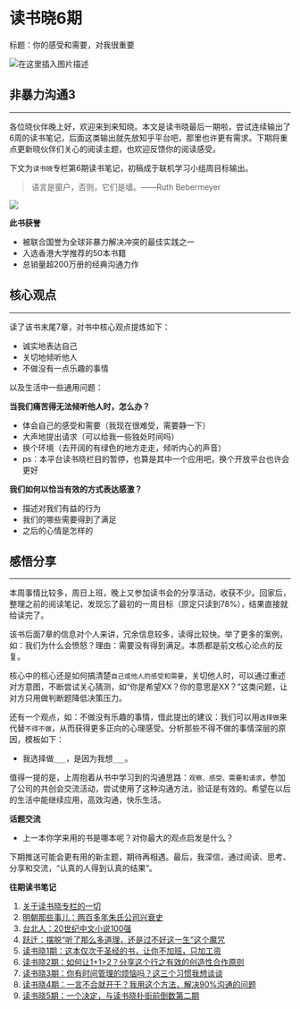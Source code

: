 #  读书晓6期



标题：你的感受和需要，对我很重要

![在这里插入图片描述](https://img-blog.csdnimg.cn/bfb123c558004c08865375377d1c2a5c.png)

## 非暴力沟通3

----

各位晓伙伴晚上好，欢迎来到来知晓。本文是读书晓最后一期啦，尝试连续输出了6周的读书笔记，后面这类输出就先放知乎平台吧，那里也许更有需求。下期将重点更新晓伙伴们关心的阅读主题，也欢迎反馈你的阅读感受。

下文为`读书晓`专栏第6期读书笔记，初稿成于联机学习小组周目标输出。

> 语言是窗户，否则，它们是墙。——Ruth Bebermeyer

![](https://img.alicdn.com/imgextra/i4/1049653664/O1CN018uONeS1cw9vW83INZ_!!1049653664.jpg)

**此书获誉**

- 被联合国誉为全球非暴力解决冲突的最佳实践之一
- 入选香港大学推荐的50本书籍
- 总销量超200万册的经典沟通力作 

## 核心观点

---

读了该书末尾7章，对书中核心观点提炼如下：

- 诚实地表达自己
- 关切地倾听他人
- 不做没有一点乐趣的事情

以及生活中一些通用问题：

**当我们痛苦得无法倾听他人时，怎么办？**

- 体会自己的感受和需要（我现在很难受，需要静一下）
- 大声地提出请求（可以给我一些独处时间吗）
- 换个环境（去开阔的有绿色的地方走走，倾听内心的声音）
- ps：本平台读书晓栏目的暂停，也算是其中一个应用吧，换个开放平台也许会更好

**我们如何以恰当有效的方式表达感激？**

- 描述对我们有益的行为
- 我们的哪些需要得到了满足
- 之后的心情是怎样的

## 感悟分享

---

本周事情比较多，周日上班，晚上又参加读书会的分享活动，收获不少。回家后，整理之前的阅读笔记，发现忘了最初的一周目标（原定只读到78%），结果直接就给读完了。

该书后面7章的信息对个人来讲，冗余信息较多，读得比较快。举了更多的案例，如：我们为什么会愤怒？理由：需要没有得到满足。本质都是前文核心论点的反复。

核心中的核心还是如何搞清楚`自己或他人的感受和需要`，关切他人时，可以通过重述对方意图，不断尝试关心猜测，如“你是希望XX？你的意思是XX？”这类问题，让对方只用做判断题降低决策压力。

还有一个观点，如：不做没有乐趣的事情，借此提出的建议：我们可以用`选择做`来代替`不得不做`，从而获得更多正向的心理感受。分析那些不得不做的事情深层的原因，模板如下：

- 我选择做`___`，是因为我想`___`。

值得一提的是，上周抱着从书中学习到的沟通思路：`观察、感受、需要和请求`，参加了公司的共创会交流活动，尝试使用了这种沟通方法，验证是有效的。希望在以后的生活中能继续应用，高效沟通，快乐生活。

**话题交流**

- 上一本你学来用的书是哪本呢？对你最大的观点启发是什么？

下期推送可能会更有用的新主题，期待再相遇。最后，我深信，通过阅读、思考、分享和交流，“认真的人得到认真的结果”。

**往期读书笔记**

1. [关于读书晓专栏的一切](https://mp.weixin.qq.com/s/2xIT35zscSFiuNetSINvYg)
2. [明朝那些事儿：两百多年朱氏公司兴衰史](https://mp.weixin.qq.com/s/eDIuo7Z7khFIAWYe81lgbg)
3. [台北人：20世纪中文小说100强](https://mp.weixin.qq.com/s/frPsrSOXvdI_Pc_7Po0Shg)
4. [跃迁：摆脱“听了那么多道理，还是过不好这一生”这个魔咒](https://mp.weixin.qq.com/s/wO76oQNNrhcaGD55_F_Uog)
5. [读书晓1期：这本仅次于圣经的书，让你不加班，只加工资](https://mp.weixin.qq.com/s/cGfBVX0UmGIiH120_LWXlg)
6. [读书晓2期：如何让1+1>2？分享这个行之有效的创造性合作原则](https://mp.weixin.qq.com/s/Q0i-r6E_41s37g-KI6PT3A?forceh5=1)
7. [读书晓3期：你有时间管理的烦恼吗？这三个习惯我想谈谈](https://mp.weixin.qq.com/s/06iOtOQwtfKXSrF9A88EYA)
8. [读书晓4期：一言不合就开干？我用这个方法，解决90%沟通的问题](https://mp.weixin.qq.com/s/WJiDRxB-2EVTLpClJGCPYw)
9. [读书晓5期：一个决定，与读书晓扑街前倒数第二期](https://mp.weixin.qq.com/s/iEjuczRS_QADKOqeNJNCRw)
